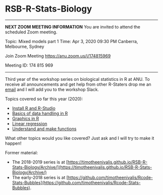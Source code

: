 # RSB-R-Stats-Biology

___

**NEXT ZOOM MEETING INFORMATION**
You are invited to attend the scheduled Zoom meeting.

Topic: Mixed models part 1
Time: Apr 3, 2020 09:30 PM Canberra, Melbourne, Sydney

Join Zoom Meeting
https://anu.zoom.us/j/174815969

Meeting ID: 174 815 969

___


Third year of the workshop series on biological statistics in R at ANU. To receive all announcements and get help from other R-Staters drop me an [email](mailto:timotheebonnetc@gmail.com) and I will add you to the workshop Slack. 


Topics covered so far this year (2020):
* [Install R and R-Studio](00.Install)
* [Basics of data handling in R](01.HandlingData)
* [Graphics in R](02.Graphics)
* [Linear regression](03.LinearModels)
* [Understand and make functions](04.Functions)


What other topics would you like covered? Just ask and I will try to make it happen!

Former material:
* The 2018-2019 series is at [https://timotheenivalis.github.io/RSB-R-Stats-Biology/Archive/](https://timotheenivalis.github.io/RSB-R-Stats-Biology/Archive/)
* The early-2018 series is at [https://github.com/timotheenivalis/Rcode-Stats-Bubbles](https://github.com/timotheenivalis/Rcode-Stats-Bubbles).

